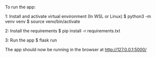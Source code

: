 To run the app:

1: Install and activate virtual environment (In WSL or Linux)
    $ python3 -m venv venv
    $ source venv/bin/activate

2: Install the requirements
    $ pip install -r requirements.txt

3: Run the app
    $ flask run

The app should now be running in the browser at http://127.0.0.1:5000/
